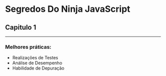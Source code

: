 # Segredos Do Ninja JavaScript

## Capitulo 1
---------------
### Melhores práticas:
* Realizações de Testes
* Análise de Desempenho
* Habilidade de Depuração